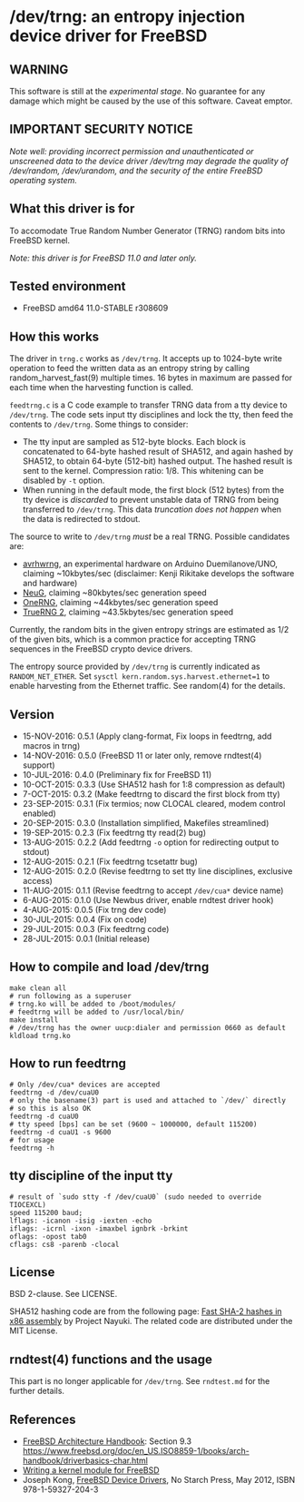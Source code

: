 # /dev/trng: an entropy injection device driver for FreeBSD

## WARNING

This software is still at the *experimental stage*. No guarantee for any damage
which might be caused by the use of this software. Caveat emptor.

## IMPORTANT SECURITY NOTICE

*Note well: providing incorrect permission and unauthenticated or unscreened
data to the device driver /dev/trng may degrade the quality of /dev/random,
/dev/urandom, and the security of the entire FreeBSD operating system.*

## What this driver is for

To accomodate True Random Number Generator (TRNG) random bits into FreeBSD
kernel.

*Note: this driver is for FreeBSD 11.0 and later only.*

## Tested environment

* FreeBSD amd64 11.0-STABLE r308609

## How this works

The driver in `trng.c` works as `/dev/trng`. It accepts up to 1024-byte write
operation to feed the written data as an entropy string by calling random\_harvest\_fast(9) multiple times. 16 bytes in maximum are passed for each time when the harvesting function is called. 

`feedtrng.c` is a C code example to transfer TRNG data from a tty device to
`/dev/trng`. The code sets input tty disciplines and lock the tty, then feed
the contents to `/dev/trng`. Some things to consider:

* The tty input are sampled as 512-byte blocks. Each block is concatenated to
64-byte hashed result of SHA512, and again hashed by SHA512, to obtain
64-byte (512-bit) hashed output. The hashed result is sent to the kernel.
Compression ratio: 1/8.  This whitening can be disabled by `-t` option.
* When running in the default mode, the first block (512 bytes) from the tty device is *discarded* to prevent unstable data of TRNG from being transferred to `/dev/trng`. This data *truncation does not happen* when the data is redirected to
stdout.

The source to write to `/dev/trng` *must* be a real TRNG. Possible candidates are:

* [avrhwrng](https://github.com/jj1bdx/avrhwrng/), an experimental hardware on Arduino Duemilanove/UNO, claiming ~10kbytes/sec (disclaimer: Kenji Rikitake develops the software and hardware)
* [NeuG](http://www.gniibe.org/memo/development/gnuk/rng/neug.html), claiming ~80kbytes/sec generation speed
* [OneRNG](http://onerng.info), claiming ~44kbytes/sec generation speed
* [TrueRNG 2](https://www.tindie.com/products/ubldit/truerng-hardware-random-number-generator/), claiming ~43.5kbytes/sec generation speed

Currently, the random bits in the given entropy strings are estimated as 1/2 of
the given bits, which is a common practice for accepting TRNG sequences in the
FreeBSD crypto device drivers.

The entropy source provided by `/dev/trng` is currently indicated as
`RANDOM_NET_ETHER`. Set `sysctl kern.random.sys.harvest.ethernet=1` to enable
harvesting from the Ethernet traffic. See random(4) for the details. 

## Version

* 15-NOV-2016: 0.5.1 (Apply clang-format, Fix loops in feedtrng, add macros in trng)
* 14-NOV-2016: 0.5.0 (FreeBSD 11 or later only, remove rndtest(4) support)
* 10-JUL-2016: 0.4.0 (Preliminary fix for FreeBSD 11)
* 10-OCT-2015: 0.3.3 (Use SHA512 hash for 1:8 compression as default)
* 7-OCT-2015: 0.3.2 (Make feedtrng to discard the first block from tty)
* 23-SEP-2015: 0.3.1 (Fix termios; now CLOCAL cleared, modem control enabled)
* 20-SEP-2015: 0.3.0 (Installation simplified, Makefiles streamlined)
* 19-SEP-2015: 0.2.3 (Fix feedtrng tty read(2) bug)
* 13-AUG-2015: 0.2.2 (Add feedtrng `-o` option for redirecting output to stdout)
* 12-AUG-2015: 0.2.1 (Fix feedtrng tcsetattr bug)
* 12-AUG-2015: 0.2.0 (Revise feedtrng to set tty line disciplines, exclusive access)
* 11-AUG-2015: 0.1.1 (Revise feedtrng to accept `/dev/cua*` device name)
*  6-AUG-2015: 0.1.0 (Use Newbus driver, enable rndtest driver hook)
*  4-AUG-2015: 0.0.5 (Fix trng dev code)
* 30-JUL-2015: 0.0.4 (Fix on code)
* 29-JUL-2015: 0.0.3 (Fix feedtrng code)
* 28-JUL-2015: 0.0.1 (Initial release)

## How to compile and load /dev/trng

    make clean all
    # run following as a superuser
    # trng.ko will be added to /boot/modules/
    # feedtrng will be added to /usr/local/bin/
    make install
    # /dev/trng has the owner uucp:dialer and permission 0660 as default
    kldload trng.ko

## How to run feedtrng

    # Only /dev/cua* devices are accepted
    feedtrng -d /dev/cuaU0
    # only the basename(3) part is used and attached to `/dev/` directly
    # so this is also OK
    feedtrng -d cuaU0
    # tty speed [bps] can be set (9600 ~ 1000000, default 115200)
    feedtrng -d cuaU1 -s 9600
    # for usage
    feedtrng -h

## tty discipline of the input tty

    # result of `sudo stty -f /dev/cuaU0` (sudo needed to override TIOCEXCL)
    speed 115200 baud;
    lflags: -icanon -isig -iexten -echo
    iflags: -icrnl -ixon -imaxbel ignbrk -brkint
    oflags: -opost tab0
    cflags: cs8 -parenb -clocal

## License

BSD 2-clause. See LICENSE.

SHA512 hashing code are from the following page: [Fast SHA-2 hashes in x86 assembly](http://www.nayuki.io/page/fast-sha2-hashes-in-x86-assembly) by Project Nayuki. The related code are distributed under the MIT License.

## rndtest(4) functions and the usage

This part is no longer applicable for `/dev/trng`. See `rndtest.md` for the further details.

## References

* [FreeBSD Architecture Handbook](https://www.freebsd.org/doc/en_US.ISO8859-1/books/arch-handbook/index.html): Section 9.3 <https://www.freebsd.org/doc/en_US.ISO8859-1/books/arch-handbook/driverbasics-char.html>
* [Writing a kernel module for FreeBSD](http://www.freesoftwaremagazine.com/articles/writing_a_kernel_module_for_freebsd)
* Joseph Kong, [FreeBSD Device Drivers](https://www.nostarch.com/bsddrivers.htm), No Starch Press, May 2012, ISBN 978-1-59327-204-3
